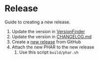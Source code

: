# Release

Guide to creating a new release.

1. Update the version in [VersionFinder](../src/php/Console/Application/VersionFinder.php)
2. Update the version in [CHANGELOG.md](../CHANGELOG.md)
3. Create a [new release](https://github.com/phel-lang/phel-lang/releases/new) from GitHub
4. Attach the new PHAR to the new release
   1. Use this script `build/phar.sh`
